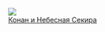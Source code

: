 ![](/books/sf_fantasy/Михаил%20Сергеевич%20Ахманов/Конан%20и%20Небесная%20Секира.jpg)  
[Конан и Небесная Секира](/books/sf_fantasy/Михаил%20Сергеевич%20Ахманов/Конан%20и%20Небесная%20Секира)